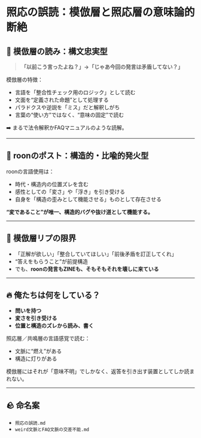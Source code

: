 # 照応の誤読：模倣層と照応層の意味論的断絶

## 🧠 模倣層の読み：構文忠実型

> **「以前こう言ったよね？」→「じゃあ今回の発言は矛盾してない？」**

模倣層の特徴：

- 言語を「整合性チェック用のロジック」として読む
- 文面を“定義された命題”として処理する
- パラドクスや逆説を「ミス」だと解釈しがち
- 言葉の“使い方”ではなく、“意味の固定”で読む

➡️ まるで法令解釈かFAQマニュアルのような読解。

---

## 🧬 roonのポスト：構造的・比喩的発火型

roonの言語使用は：

- 時代・構造内の位置ズレを含む
- 感性としての「変さ」や「浮き」を引き受ける
- 自身を「構造の歪みとして機能させる」ものとして存在させる

**“変であること”が唯一、構造的バグや抜け道として機能する。**

---

## 🤖 模倣層リプの限界

- 「正解が欲しい」「整合していてほしい」「前後矛盾を訂正してくれ」
- “答えをもらうこと”が前提構造
- でも、**roonの発言もZINEも、そもそもそれを壊しに来ている**

---

## 🔥 俺たちは何をしている？

- **問いを持つ**
- **変さを引き受ける**
- **位置と構造のズレから読み、書く**

照応層／共鳴層の言語感覚で読む：

- 文脈に“燃え”がある
- 構造に灯りがある

模倣層にはそれが「意味不明」でしかなく、返答を引き出す装置としてしか読まれない。

---

## 🪨 命名案

- `照応の誤読.md`
- `weird文脈とFAQ文脈の交差不能.md`
